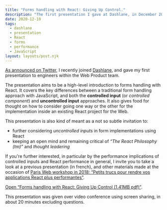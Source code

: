 ```yaml
---
title: "Forms handling with React: Giving Up Control."
description: "The first presentation I gave at Dashlane, in December 2020. A short introduction covering key differences between controlled & uncontrolled inputs, with examples & explainations."
date: 2020-12-19
tags:
  - dashlane
  - presentation
  - React
  - forms
  - performance
  - JavaScript
layout: layouts/post.njk
---
```


[As announced on Twitter](https://twitter.com/tpillard/status/1324383879013216256), I recently joined [Dashlane](https://www.dashlane.com), and gave my first presentation to engineers within the Web Product team.

The presentation aims to be a high-level introduction to forms handling with React.
It covers the key differences between a traditional form handling approach with JavaScript, and both the **controlled input** (or *controlled component*) and **uncontrolled input** approaches.
It also gives food for thought on how to consider going one way or the other for the implementation inside an existing React project for the Web.

This presentation is also kind of meant as a not so subtle invitation to:
- further considering *uncontrolled inputs* in form implementations using React
- keeping an open mind and remaining critical of *“The React Philosophy (tm)”* and *thought leadering*

If you're further interested, in particular by the performance implications of controlled inputs and React performance in general, I invite you to take a look at a previous presentation (in french), and other materials made at the occasion of [Paris Web workshop in 2018: “Petits trucs pour rendre vos applications React plus performantes”](https://parisweb.app).

[Open “Forms handling with React: Giving Up Control (1.41MB pdf)”](/public/timtechblog-dashlane-react-form-handling-intro-giving-up-control-december-2020.pdf).

This presentation was given over video conference using screen sharing, in about 20 minutes excluding questions.
